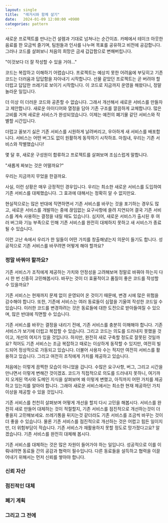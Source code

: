 ```yaml
---
layout: single
title:  "레거시와 함께 살기"
date:   2024-01-09 12:00:00 +0900
categories: pattern
---
```


새로운 프로젝트를 만나는건 설렘과 기대로 넘쳐나는 순간이죠. 카페에서 테이크 아웃한 음료를 한 모금씩 즐기며, 팀원들과 인사를 나누며 목표를 공유하고 비전에 공감합니다. 그러나 코드를 살펴보니 처음의 희망은 금새 갑갑함으로 변해버립니다.

"이것보다 더 잘 작성할 수 있을 거야..."

코드는 복잡하고 이해하기 어렵습니다. 프로젝트는 예상치 못한 어려움에 부딪히고 기존 코드는 더러움과 답답함을 자아내기 시작합니다. 선물 같았던 프로젝트는 곧 버려야 할 더럽고 답답한 쓰레기로 보이기 시작합니다. 이 코드로 지금까지 운영을 해왔다니, 정말 놀라운 일입니다.

더 이상 이 더러운 코드와 공존할 수 없습니다. 그래서 개선해서 새로운 서비스를 만들자고 제안합니다. 새로운 아이디어와 열정을 담아 기존 구조를 깔끔하게 교체합니다. 많은 고비를 거쳐 새로운 서비스가 완성되었습니다. 이제는 예전의 폐기물 같던 서비스와 작별할 시간입니다.

더럽고 꼴보기 싫은 기존 서비스를 시원하게 날려버리고, 우아하게 새 서비스를 배포합니다. 서비스는 어떤 버그도 없이 원활하게 동작하기 시작하죠. 마침내, 우리는 기존 서비스와 작별했습니다!

몇 달 후, 새로운 구성원이 합류하고 프로젝트를 살펴보며 조심스럽게 말합니다.

"새롭게 짜보는 것은 어떨까요?"

우리는 지금까지 무었을 한걸까요.

사실, 이런 상황은 매우 긍정적인 경우입니다. 우리는 최소한 새로운 서비스를 도입하여 기존 서비스를 대체했습니다. 그 효과에 대해서는 정확히 알 수 없지만요. 

현실적으로는 많은 반대에 직면하면서 기존 서비스를 바꾸는 것을 포기하는 경우도 많고, 새로운 서비스를 개발하는 중에 끊임없는 요구사항에 쓸려 지연되어 결국 기존 서비스를 계속 사용하는 결정을 내릴 때도 있습니다. 심지어, 새로운 서비스가 출시된 후 여러 버그와 기능 부족으로 인해 기존 서비스를 완전히 대체하지 못하고 새 서비스가 종료될 수 있습니다.

이런 고난 속에서 우리가 한 일들이 어떤 가치를 창출해냈는지 의문이 들기도 합니다. 성공적으로 기존 서비스를 바꾸려면 어떻게 해야 할까요?

### 정말 바꿔야 할까요?

기존 서비스가 조직에게 제공하는 가치와 안정성을 고려해보며 정말로 바꿔야 하는지 다시 한 번 신중히 고민해봅시다. 바꾸는 것이 더 효율적이고 품질이 좋은 코드를 작성할 수 있을까요?

기존 서비스는 현재까지 문제 없이 운영되어 온 것이기 때문에, 변경 시에 많은 위험을 감수해야 합니다. 또한, 기존에 서비스는 여러 동료들이 심혈을 기울여 작성한 코드일 수 있습니다. 이러한 코드를 변경하려는 것은 동료들에 대한 도전으로 받아들여질 수 있으며, 많은 반대에 직면할 수 있습니다.

기존 서비스를 바꾸는 결정을 내리기 전에, 기존 서비스를 충분히 이해해야 합니다. 기존 서비스가 보기에 더럽고 복잡할 수 있습니다. 그리고 코드는 의도를 드러내지 못했을 것이고, 개선의 여지가 있을 것입니다. 하지만, 완전히 새로 구축할 정도로 잘못된 것일까요? 적어도 기존 서비스는 조금 복잡하고 때로는 이상하게 동작할 수 있지만, 여전히 빌드되어 정상적으로 가동되고 있습니다. 더불어 사용자 수는 적지만 여전히 서비스를 활용하고 있습니다. 그리고 여전히 조직에게 가치를 제공하고 있습니다.

처음에는 이렇게 끔찍한 모습이 아니었을 겁니다. 수많은 요구사항, 버그, 그리고 시간을 만나면서 이렇게 변해간 것이겠죠. 코드가 직접적으로 의도를 드러내지 못하니, 여기까지 오게된 역사와 도메인 지식을 살펴보며 왜 이렇게 변했고, 아직까지 어떤 가치를 제공하고 있는지를 알아야 합니다. 그래야 새로운 서비스에서는 최소한 현재 제공하던 가치 이상을 제공할 수 있을 것입니다.

기존 서비스를 천천히 살펴보며 어떻게 개선을 할지 다시 고민을 해봅시다. 서비스를 완전히 새로 만들어 대체하는 것이 적절할지, 기존 서비스를 점진적으로 개선하는것이 더 좋을지 고민해보세요. 쓰레기통을 뒤지는것 같더라도 기존 서비스를 조금씩 바꾸는 것이 더 좋을 수 있습니다. 물론 기존 서비스를 점진적으로 개선하는 것은 어렵고 힘든 일이지만, 더 위험부담이 적습니다. 기존 서비스가 재활용하지 못할 정도로 망가졌다고요? 알겠습니다. 기존 서비스를 완전히 대체해 봅시다.

기존 서비스를 대체하는 것은 많은 자원이 들어가야 하는 일입니다. 성공적으로 이를 이뤄내려면 동료들 간의 공감과 협력이 필수입니다. 다른 동료들을 설득하고 협력을 이끌어내기 위해서는 먼저 신뢰를 쌓아야 합니다.

### 신뢰 자산

### 점진적인 대체

### 폐기 계획

### 그리고 그 전에
